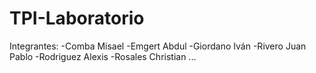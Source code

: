 # TPI-Laboratorio
Integrantes:
-Comba Misael
-Emgert Abdul
-Giordano Iván
-Rivero Juan Pablo
-Rodriguez Alexis
-Rosales Christian 
...
